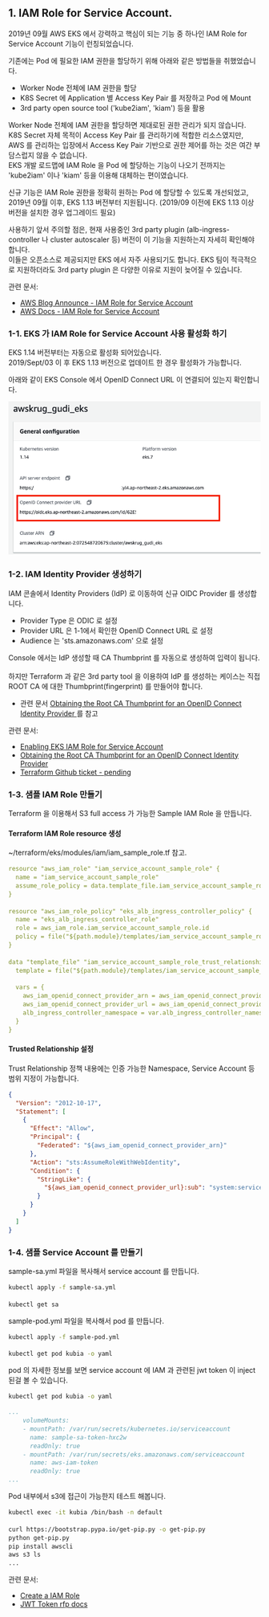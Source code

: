 ## 1. IAM Role for Service Account.
2019년 09월 AWS EKS 에서 강력하고 핵심이 되는 기능 중 하나인 IAM Role for Service Account 기능이 런칭되었습니다.

기존에는 Pod 에 필요한 IAM 권한을 할당하기 위해 아래와 같은 방법들을 취했었습니다.
* Worker Node 전체에 IAM 권한을 할당
* K8S Secret 에 Application 별 Access Key Pair 를 저장하고 Pod 에 Mount
* 3rd party open source tool ('kube2iam', 'kiam') 등을 활용

Worker Node 전체에 IAM 권한을 할당하면 제대로된 권한 관리가 되지 않습니다.<br>
K8S Secret 자체 목적이 Access Key Pair 를 관리하기에 적합한 리소스였지만, AWS 를 관리하는 입장에서 Access Key Pair 기반으로 권한 제어를 하는 것은 여간 부담스럽지 않을 수 없습니다.<br>
EKS 개발 로드맵에 IAM Role 을 Pod 에 할당하는 기능이 나오기 전까지는 'kube2iam' 이나 'kiam' 등을 이용해 대체하는 편이였습니다.

신규 기능은 IAM Role 권한을 정확히 원하는 Pod 에 할당할 수 있도록 개선되었고, 2019년 09월 이후, EKS 1.13 버전부터 지원됩니다. (2019/09 이전에 EKS 1.13 이상 버전을 설치한 경우 업그레이드 필요) 

사용하기 앞서 주의할 점은, 현재 사용중인 3rd party plugin  (alb-ingress-controller 나 cluster autoscaler 등) 버전이 이 기능을 지원하는지 자세히 확인해야 합니다. <br>
이들은 오픈소스로 제공되지만 EKS 에서 자주 사용되기도 합니다. EKS 팀이 적극적으로 지원하더라도 3rd party plugin 은 다양한 이유로 지원이 늦어질 수 있습니다.


관련 문서: 
- [AWS Blog Announce - IAM Role for Service Account](https://aws.amazon.com/blogs/opensource/introducing-fine-grained-iam-roles-service-accounts/)
- [AWS Docs - IAM Role for Service Account](https://docs.aws.amazon.com/eks/latest/userguide/iam-roles-for-service-accounts.html)

### 1-1. EKS 가 IAM Role for Service Account 사용 활성화 하기

EKS 1.14 버전부터는 자동으로 활성화 되어있습니다. <br>
2019/Sept/03 이 후 EKS 1.13 버전으로 업데이트 한 경우 활성화가 가능합니다. <br> 

아래와 같이 EKS Console 에서 OpenID Connect URL 이 연결되어 있는지 확인합니다.

![](../../../images/eks-oidc.png) 

### 1-2. IAM Identity Provider 생성하기

IAM 콘솔에서 Identity Providers (IdP) 로 이동하여 신규 OIDC Provider 를 생성합니다.

* Provider Type 은 ODIC 로 설정
* Provider URL 은 1-1에서 확인한 OpenID Connect URL 로 설정
* Audience 는 'sts.amazonaws.com' 으로 설정

Console 에서는 IdP 생성할 때 CA Thumbprint 를 자동으로 생성하여 입력이 됩니다.<br>  
하지만 Terraform 과 같은 3rd party tool 을 이용하여 IdP 를 생성하는 케이스는 직접 ROOT CA 에 대한 Thumbprint(fingerprint) 를 만들어야 합니다.<br>
* 관련 문서 [Obtaining the Root CA Thumbprint for an OpenID Connect Identity Provider
](https://docs.aws.amazon.com/IAM/latest/UserGuide/id_roles_providers_create_oidc_verify-thumbprint.html) 를 참고

관련 문서:
- [Enabling EKS IAM Role for Service Account](https://docs.aws.amazon.com/eks/latest/userguide/enable-iam-roles-for-service-accounts.html)
- [Obtaining the Root CA Thumbprint for an OpenID Connect Identity Provider
](https://docs.aws.amazon.com/IAM/latest/UserGuide/id_roles_providers_create_oidc_verify-thumbprint.html)
- [Terraform Github ticket - pending](https://github.com/terraform-providers/terraform-provider-aws/pull/10217)


### 1-3. 샘플 IAM Role 만들기

Terraform 을 이용해서 S3 full access 가 가능한 Sample IAM Role 을 만듭니다.

#### Terraform IAM Role resource 생성
~/terraform/eks/modules/iam/iam_sample_role.tf 참고.

```yaml
resource "aws_iam_role" "iam_service_account_sample_role" {
  name = "iam_service_account_sample_role"
  assume_role_policy = data.template_file.iam_service_account_sample_role_trust_relationship.rendered
}

resource "aws_iam_role_policy" "eks_alb_ingress_controller_policy" {
  name = "eks_alb_ingress_controller_role"
  role = aws_iam_role.iam_service_account_sample_role.id
  policy = file("${path.module}/templates/iam_service_account_sample_role_policy.json")
}

data "template_file" "iam_service_account_sample_role_trust_relationship" {
  template = file("${path.module}/templates/iam_service_account_sample_role_trust_relation.json.tpl")

  vars = {
    aws_iam_openid_connect_provider_arn = aws_iam_openid_connect_provider.oidc_iam_provider.arn
    aws_iam_openid_connect_provider_url = aws_iam_openid_connect_provider.oidc_iam_provider.url
    alb_ingress_controller_namespace = var.alb_ingress_controller_namespace
  }
}
```

#### Trusted Relationship 설정

Trust Relationship 정책 내용에는 인증 가능한 Namespace, Service Account 등 범위 지정이 가능합니다.

```json
{
  "Version": "2012-10-17",
  "Statement": [
    {
      "Effect": "Allow",
      "Principal": {
        "Federated": "${aws_iam_openid_connect_provider_arn}"
      },
      "Action": "sts:AssumeRoleWithWebIdentity",
      "Condition": {
        "StringLike": {
          "${aws_iam_openid_connect_provider_url}:sub": "system:serviceaccount:default:*"
        }
      }
    }
  ]
}
```

### 1-4. 샘플 Service Account 를 만들기

sample-sa.yml 파일을 복사해서 service account 를 만듭니다.
```bash
kubectl apply -f sample-sa.yml

kubectl get sa
```
sample-pod.yml 파일을 복사해서 pod 를 만듭니다.
```bash
kubectl apply -f sample-pod.yml

kubectl get pod kubia -o yaml
```

pod 의 자세한 정보를 보면 service account 에 IAM 과 관련된 jwt token 이 inject 된걸 볼 수 있습니다.
```bash
kubectl get pod kubia -o yaml
```

```yaml
...
    volumeMounts:
    - mountPath: /var/run/secrets/kubernetes.io/serviceaccount
      name: sample-sa-token-hxc2w
      readOnly: true
    - mountPath: /var/run/secrets/eks.amazonaws.com/serviceaccount
      name: aws-iam-token
      readOnly: true
...
```

Pod 내부에서 s3에 접근이 가능한지 테스트 해봅니다.
```bash
kubectl exec -it kubia /bin/bash -n default

curl https://bootstrap.pypa.io/get-pip.py -o get-pip.py
python get-pip.py
pip install awscli
aws s3 ls
...

```

관련 문서:
- [Create a IAM Role](https://docs.aws.amazon.com/eks/latest/userguide/create-service-account-iam-policy-and-role.html)
- [JWT Token rfp docs](https://tools.ietf.org/html/rfc7519#page-9)
